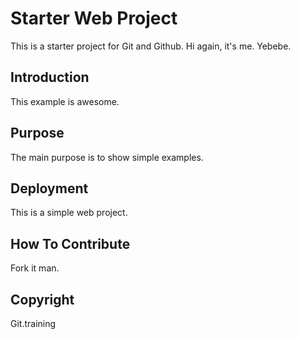 # Starter Web Project

This is a starter project for Git and Github.
Hi again, it's me.
Yebebe.

## Introduction

This example is awesome.

## Purpose

The main purpose is to show simple examples.

## Deployment

This is a simple web project.

## How To Contribute

Fork it man.

## Copyright

Git.training